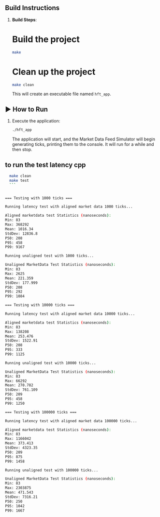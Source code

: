 ## Build Instructions

1.  **Build Steps**:
    # Build the project
    ```bash
    make
    ```
    # Clean up the project
    ```bash
    make clean
    ```
    This will create an executable file named `hft_app`. 

## ▶️ How to Run

1.  Execute the application:
    ```bash
    ./hft_app
    ```
    The application will start, and the Market Data Feed Simulator will begin generating ticks, printing them to the console. It will run for a while and then stop.

## to run the test latency cpp
  ```bash
    make clean
    make test
    ```


=== Testing with 1000 ticks ===

Running latency test with aligned market data 1000 ticks...

Aligned marketdata test Statistics (nanoseconds):
Min: 83
Max: 368292
Mean: 1016.34
StdDev: 12836.8
P50: 208
P95: 458
P99: 9167

Running unaligned test with 1000 ticks...

Unaligned MarketData Test Statistics (nanoseconds):
Min: 83
Max: 2625
Mean: 221.359
StdDev: 177.999
P50: 208
P95: 292
P99: 1084

=== Testing with 10000 ticks ===

Running latency test with aligned market data 10000 ticks...

Aligned marketdata test Statistics (nanoseconds):
Min: 83
Max: 138208
Mean: 253.476
StdDev: 1522.91
P50: 208
P95: 333
P99: 1125

Running unaligned test with 10000 ticks...

Unaligned MarketData Test Statistics (nanoseconds):
Min: 83
Max: 66292
Mean: 270.782
StdDev: 761.109
P50: 209
P95: 458
P99: 1250

=== Testing with 100000 ticks ===

Running latency test with aligned market data 100000 ticks...

Aligned marketdata test Statistics (nanoseconds):
Min: 83
Max: 1166042
Mean: 373.413
StdDev: 4323.35
P50: 209
P95: 875
P99: 1458

Running unaligned test with 100000 ticks...

Unaligned MarketData Test Statistics (nanoseconds):
Min: 83
Max: 2303875
Mean: 471.543
StdDev: 7316.21
P50: 250
P95: 1042
P99: 1667